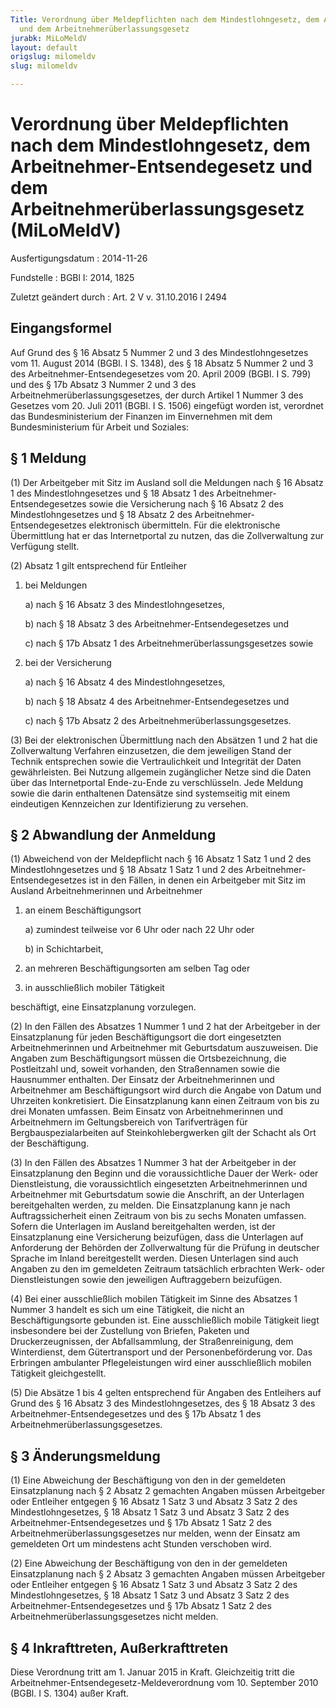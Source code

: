 ```yaml
---
Title: Verordnung über Meldepflichten nach dem Mindestlohngesetz, dem Arbeitnehmer-Entsendegesetz
  und dem Arbeitnehmerüberlassungsgesetz
jurabk: MiLoMeldV
layout: default
origslug: milomeldv
slug: milomeldv

---
```


# Verordnung über Meldepflichten nach dem Mindestlohngesetz, dem Arbeitnehmer-Entsendegesetz und dem Arbeitnehmerüberlassungsgesetz (MiLoMeldV)

Ausfertigungsdatum
:   2014-11-26

Fundstelle
:   BGBl I: 2014, 1825

Zuletzt geändert durch
:   Art. 2 V v. 31.10.2016 I 2494


## Eingangsformel

Auf Grund des § 16 Absatz 5 Nummer 2 und 3 des Mindestlohngesetzes vom
11\. August 2014 (BGBl. I S. 1348), des § 18 Absatz 5 Nummer 2 und 3
des Arbeitnehmer-Entsendegesetzes vom 20. April 2009 (BGBl. I S. 799)
und des § 17b Absatz 3 Nummer 2 und 3 des
Arbeitnehmerüberlassungsgesetzes, der durch Artikel 1 Nummer 3 des
Gesetzes vom 20. Juli 2011 (BGBl. I S. 1506) eingefügt worden ist,
verordnet das Bundesministerium der Finanzen im Einvernehmen mit dem
Bundesministerium für Arbeit und Soziales:


## § 1 Meldung

(1) Der Arbeitgeber mit Sitz im Ausland soll die Meldungen nach § 16
Absatz 1 des Mindestlohngesetzes und § 18 Absatz 1 des Arbeitnehmer-
Entsendegesetzes sowie die Versicherung nach § 16 Absatz 2 des
Mindestlohngesetzes und § 18 Absatz 2 des Arbeitnehmer-
Entsendegesetzes elektronisch übermitteln. Für die elektronische
Übermittlung hat er das Internetportal zu nutzen, das die
Zollverwaltung zur Verfügung stellt.

(2) Absatz 1 gilt entsprechend für Entleiher

1.  bei Meldungen

    a)  nach § 16 Absatz 3 des Mindestlohngesetzes,


    b)  nach § 18 Absatz 3 des Arbeitnehmer-Entsendegesetzes und


    c)  nach § 17b Absatz 1 des Arbeitnehmerüberlassungsgesetzes sowie





2.  bei der Versicherung

    a)  nach § 16 Absatz 4 des Mindestlohngesetzes,


    b)  nach § 18 Absatz 4 des Arbeitnehmer-Entsendegesetzes und


    c)  nach § 17b Absatz 2 des Arbeitnehmerüberlassungsgesetzes.







(3) Bei der elektronischen Übermittlung nach den Absätzen 1 und 2 hat
die Zollverwaltung Verfahren einzusetzen, die dem jeweiligen Stand der
Technik entsprechen sowie die Vertraulichkeit und Integrität der Daten
gewährleisten. Bei Nutzung allgemein zugänglicher Netze sind die Daten
über das Internetportal Ende-zu-Ende zu verschlüsseln. Jede Meldung
sowie die darin enthaltenen Datensätze sind systemseitig mit einem
eindeutigen Kennzeichen zur Identifizierung zu versehen.


## § 2 Abwandlung der Anmeldung

(1) Abweichend von der Meldepflicht nach § 16 Absatz 1 Satz 1 und 2
des Mindestlohngesetzes und § 18 Absatz 1 Satz 1 und 2 des
Arbeitnehmer-Entsendegesetzes ist in den Fällen, in denen ein
Arbeitgeber mit Sitz im Ausland Arbeitnehmerinnen und Arbeitnehmer

1.  an einem Beschäftigungsort

    a)  zumindest teilweise vor 6 Uhr oder nach 22 Uhr oder


    b)  in Schichtarbeit,





2.  an mehreren Beschäftigungsorten am selben Tag oder


3.  in ausschließlich mobiler Tätigkeit



beschäftigt, eine Einsatzplanung vorzulegen.

(2) In den Fällen des Absatzes 1 Nummer 1 und 2 hat der Arbeitgeber in
der Einsatzplanung für jeden Beschäftigungsort die dort eingesetzten
Arbeitnehmerinnen und Arbeitnehmer mit Geburtsdatum auszuweisen. Die
Angaben zum Beschäftigungsort müssen die Ortsbezeichnung, die
Postleitzahl und, soweit vorhanden, den Straßennamen sowie die
Hausnummer enthalten. Der Einsatz der Arbeitnehmerinnen und
Arbeitnehmer am Beschäftigungsort wird durch die Angabe von Datum und
Uhrzeiten konkretisiert. Die Einsatzplanung kann einen Zeitraum von
bis zu drei Monaten umfassen. Beim Einsatz von Arbeitnehmerinnen und
Arbeitnehmern im Geltungsbereich von Tarifverträgen für
Bergbauspezialarbeiten auf Steinkohlebergwerken gilt der Schacht als
Ort der Beschäftigung.

(3) In den Fällen des Absatzes 1 Nummer 3 hat der Arbeitgeber in der
Einsatzplanung den Beginn und die voraussichtliche Dauer der Werk-
oder Dienstleistung, die voraussichtlich eingesetzten
Arbeitnehmerinnen und Arbeitnehmer mit Geburtsdatum sowie die
Anschrift, an der Unterlagen bereitgehalten werden, zu melden. Die
Einsatzplanung kann je nach Auftragssicherheit einen Zeitraum von bis
zu sechs Monaten umfassen. Sofern die Unterlagen im Ausland
bereitgehalten werden, ist der Einsatzplanung eine Versicherung
beizufügen, dass die Unterlagen auf Anforderung der Behörden der
Zollverwaltung für die Prüfung in deutscher Sprache im Inland
bereitgestellt werden. Diesen Unterlagen sind auch Angaben zu den im
gemeldeten Zeitraum tatsächlich erbrachten Werk- oder Dienstleistungen
sowie den jeweiligen Auftraggebern beizufügen.

(4) Bei einer ausschließlich mobilen Tätigkeit im Sinne des Absatzes 1
Nummer 3 handelt es sich um eine Tätigkeit, die nicht an
Beschäftigungsorte gebunden ist. Eine ausschließlich mobile Tätigkeit
liegt insbesondere bei der Zustellung von Briefen, Paketen und
Druckerzeugnissen, der Abfallsammlung, der Straßenreinigung, dem
Winterdienst, dem Gütertransport und der Personenbeförderung vor. Das
Erbringen ambulanter Pflegeleistungen wird einer ausschließlich
mobilen Tätigkeit gleichgestellt.

(5) Die Absätze 1 bis 4 gelten entsprechend für Angaben des Entleihers
auf Grund des § 16 Absatz 3 des Mindestlohngesetzes, des § 18 Absatz 3
des Arbeitnehmer-Entsendegesetzes und des § 17b Absatz 1 des
Arbeitnehmerüberlassungsgesetzes.


## § 3 Änderungsmeldung

(1) Eine Abweichung der Beschäftigung von den in der gemeldeten
Einsatzplanung nach § 2 Absatz 2 gemachten Angaben müssen Arbeitgeber
oder Entleiher entgegen § 16 Absatz 1 Satz 3 und Absatz 3 Satz 2 des
Mindestlohngesetzes, § 18 Absatz 1 Satz 3 und Absatz 3 Satz 2 des
Arbeitnehmer-Entsendegesetzes und § 17b Absatz 1 Satz 2 des
Arbeitnehmerüberlassungsgesetzes nur melden, wenn der Einsatz am
gemeldeten Ort um mindestens acht Stunden verschoben wird.

(2) Eine Abweichung der Beschäftigung von den in der gemeldeten
Einsatzplanung nach § 2 Absatz 3 gemachten Angaben müssen Arbeitgeber
oder Entleiher entgegen § 16 Absatz 1 Satz 3 und Absatz 3 Satz 2 des
Mindestlohngesetzes, § 18 Absatz 1 Satz 3 und Absatz 3 Satz 2 des
Arbeitnehmer-Entsendegesetzes und § 17b Absatz 1 Satz 2 des
Arbeitnehmerüberlassungsgesetzes nicht melden.


## § 4 Inkrafttreten, Außerkrafttreten

Diese Verordnung tritt am 1. Januar 2015 in Kraft. Gleichzeitig tritt
die Arbeitnehmer-Entsendegesetz-Meldeverordnung vom 10. September 2010
(BGBl. I S. 1304) außer Kraft.

